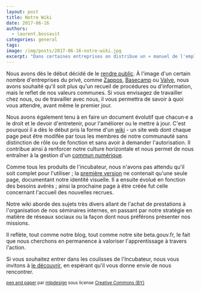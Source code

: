 ```yaml
---
layout: post
title: Notre Wiki
date: 2017-06-16
authors:
  - laurent.bossavit
categories: general
tags:
image: /img/posts/2017-06-16-notre-wiki.jpg
excerpt: "Dans certaines entreprises on distribue un « manuel de l'employé ». Il permet de s'orienter, de savoir quoi faire le premier jour et où poser ses affaires. Nous pensons qu'un « manuel de l'employé » est une excellente idée, et qu'elle est meilleure encore s'il est collaboratif et ouvert."
---
```


Nous avons dès le début décidé de le [rendre public](https://github.com/betagouv/beta.gouv.fr/wiki/). À l'image d'un certain nombre d'entreprises du privé, comme [Zappos](https://www.zapposinsights.com/culture-book), [Basecamp](https://github.com/basecamp/handbook) ou [Valve](http://www.valvesoftware.com/company/Valve_Handbook_LowRes.pdf), nous avons souhaité qu'il soit plus qu'un recueil de procédures ou d'information, mais le reflet de nos valeurs communes. Si vous envisagez de travailler chez nous, ou de travailler avec nous, il vous permettra de savoir à quoi vous attendre, avant même le premier jour.

Nous avons également tenu à en faire un document évolutif que chacun·e a le droit et le devoir d'entretenir, pour l'améliorer ou le mettre à jour. C'est pourquoi il a dès le début pris la forme d'un [wiki](https://fr.wikipedia.org/wiki/Wiki) - un site web dont chaque page peut être modifée par tous les membres de notre communauté sans distinction de rôle ou de fonction et sans avoir à demander l'autorisation. Il contribue ainsi à renforcer notre culture horizontale et nous permet de nous entraîner à la gestion d'un [commun numérique](http://www.sylviafredriksson.net/2016/12/09/talk-les-biens-communs-numeriques-ogp-9-decembre-2016/).

Comme tous les produits de l'incubateur, nous n'avons pas attendu qu'il soit complet pour l'utiliser ; la [première version](https://github.com/betagouv/beta.gouv.fr/wiki/Identite-visuelle/e20a24a1c4e130baad3b4043ebade6097322d9fd) ne contenait qu'une seule page, documentant notre identité visuelle. Il a ensuite évolué en fonction des besoins avérés ; ainsi la prochaine page à être créée fut celle concernant l'accueil des nouvelles recrues.

Notre wiki aborde des sujets très divers allant de l'achat de prestations à l'organisation de nos séminaires internes, en passant par notre stratégie en matière de réseaux sociaux ou la façon dont nous préférons présenter nos missions.

Il reflète, tout comme notre blog, tout comme notre site beta.gouv.fr, le fait que nous cherchons en permanence à valoriser l'apprentissage à travers l'action.

Si vous souhaitez entrer dans les coulisses de l'Incubateur, nous vous invitons à [le découvrir](https://github.com/betagouv/beta.gouv.fr/wiki/), en espérant qu'il vous donne envie de nous rencontrer.

<small><a title="pen and paper" href="https://flickr.com/photos/mlpdesign/23643416">pen and paper</a> par <a href="https://flickr.com/people/mlpdesign">mlpdesign</a> sous license <a href="https://creativecommons.org/licenses/by/2.0/">Creative Commons (BY)</a></small>

